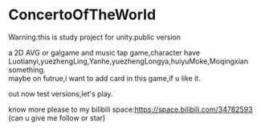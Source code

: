 # ConcertoOfTheWorld
Warning:this is study project for unity.public version

a 2D AVG or galgame and music tap game,character have Luotianyi,yuezhengLing,Yanhe,yuezhengLongya,huiyuMoke,Moqingxian something.  
maybe on futrue,i want to add card in this game,if u like it.

out now test versions,let's play.

know more please to my bilibili space:<a target="_blank" href="https://space.bilibili.com/34782593">https://space.bilibili.com/34782593</a> (can u give me follow or star)
